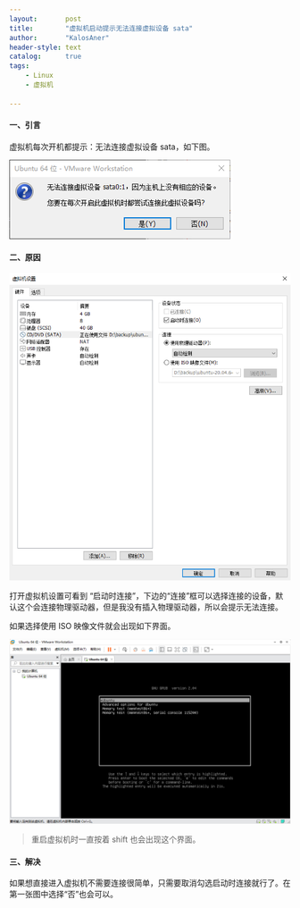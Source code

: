 ```yaml
---
layout:       post
title:        "虚拟机启动提示无法连接虚拟设备 sata"
author:       "KalosAner"
header-style: text
catalog:      true
tags:
    - Linux
    - 虚拟机

---
```


#### 一、引言

虚拟机每次开机都提示：无法连接虚拟设备 sata，如下图。

![Snipaste_2025-01-15_09-26-03](\img\in-post\Snipaste_2025-01-15_09-26-03.png)

#### 二、原因

![Snipaste_2025-01-15_09-26-54](\img\in-post\Snipaste_2025-01-15_09-26-54.png)

打开虚拟机设置可看到 “启动时连接”，下边的“连接”框可以选择连接的设备，默认这个会连接物理驱动器，但是我没有插入物理驱动器，所以会提示无法连接。

如果选择使用 ISO 映像文件就会出现如下界面。

![Snipaste_2025-01-15_09-23-58](\img\in-post\Snipaste_2025-01-15_09-23-58.png)

> 重启虚拟机时一直按着 shift 也会出现这个界面。

#### 三、解决

如果想直接进入虚拟机不需要连接很简单，只需要取消勾选启动时连接就行了。在第一张图中选择“否”也会可以。
